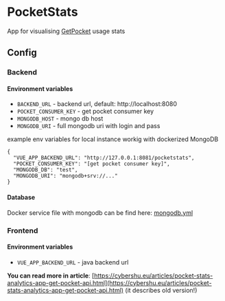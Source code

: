 # PocketStats

App for visualising [GetPocket](https://getpocket.com/) usage stats

## Config

### Backend

#### Environment variables
- `BACKEND_URL` - backend url, default: http://localhost:8080
- `POCKET_CONSUMER_KEY` - get pocket consumer key
- `MONGODB_HOST` - mongo db host 
- `MONGODB_URI` - full mongodb uri with login and pass

example env variables for local instance workig with dockerized MongoDB
```
{
  "VUE_APP_BACKEND_URL": "http://127.0.0.1:8081/pocketstats",
  "POCKET_CONSUMER_KEY": "[get pocket consumer key]",
  "MONGODB_DB": "test",
  "MONGODB_URI": "mongodb+srv://..."
}
```

#### Database
Docker service file with mongodb can be find here: [mongodb.yml](https://github.com/michmzr/PocketStats/blob/master/src/main/docker/mongodb.yml)



### Frontend 
#### Environment variables
- `VUE_APP_BACKEND_URL` - java backend url

**You can read more in
article**: [https://cybershu.eu/articles/pocket-stats-analytics-app-get-pocket-api.html](https://cybershu.eu/articles/pocket-stats-analytics-app-get-pocket-api.html) (it describes old version!)
